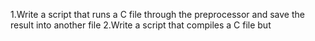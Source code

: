 1.Write a script that runs a C file through the preprocessor and save the result into another file
2.Write a script that compiles a C file but 
